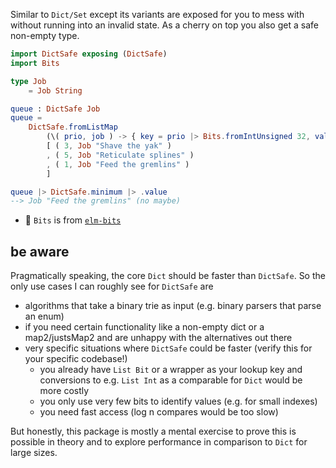 Similar to `Dict/Set` except its variants are exposed for you to mess with
without running into an invalid state.
As a cherry on top you also get a safe non-empty type.

```elm
import DictSafe exposing (DictSafe)
import Bits

type Job
    = Job String

queue : DictSafe Job
queue =
    DictSafe.fromListMap
        (\( prio, job ) -> { key = prio |> Bits.fromIntUnsigned 32, value = job })
        [ ( 3, Job "Shave the yak" )
        , ( 5, Job "Reticulate splines" )
        , ( 1, Job "Feed the gremlins" )
        ]

queue |> DictSafe.minimum |> .value
--> Job "Feed the gremlins" (no maybe)
```
  - 🧩 `Bits` is from [`elm-bits`](https://dark.elm.dmy.fr/packages/lue-bird/elm-bits/latest/)

## be aware

Pragmatically speaking, the core `Dict` should be faster than `DictSafe`.
So the only use cases I can roughly see for `DictSafe` are
  - algorithms that take a binary trie as input (e.g. binary parsers that parse an enum)
  - if you need certain functionality like a non-empty dict or a map2/justsMap2 and are unhappy with the alternatives out there
  - very specific situations where `DictSafe` could be faster (verify this for your specific codebase!)
    - you already have `List Bit` or a wrapper as your lookup key and conversions to e.g. `List Int` as a comparable for `Dict` would be more costly
    - you only use very few bits to identify values (e.g. for small indexes)
    - you need fast access (log n compares would be too slow)

But honestly, this package is mostly a mental exercise to prove this is possible in theory
and to explore performance in comparison to `Dict` for large sizes.
